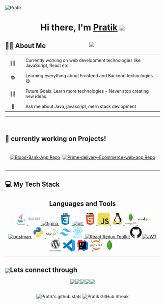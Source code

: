 ![Pratik](https://github.com/PratikHGhadge/PratikHGhadge/assets/93422248/c337ab43-66ac-4757-94e3-7b92e4ee40ae)

 
<div align="center">
   <h1>Hi there, I'm <a href="https://github.com/PratikHGhadge">Pratik</a> <img src="https://media.giphy.com/media/hvRJCLFzcasrR4ia7z/giphy.gif" width="25px"> </h1>
</div>

<div align="center">
  <img align='right' src="https://media.giphy.com/media/M9gbBd9nbDrOTu1Mqx/giphy.gif" width="230">

  <h2 style="margin-: 0;" align='left' >👨‍💻 About Me</h2>
  <table style="border-collapse: collapse;">
    <tr>
      <td style="padding: 8px 16px; text-align: center;">👨‍💻</td>
      <td style="padding: 8px 16px; text-align: left;">Currently working on web development technologies like JavaScript, React etc.</td>
    </tr>
    <tr>
      <td style="padding: 8px 16px; text-align: center;">📚</td>
      <td style="padding: 8px 16px; text-align: left;">Learning everything about Frontend and Backend technologies 😅</td>
    </tr>
    <tr>
      <td style="padding: 8px 16px; text-align: center;">💪🏼</td>
      <td style="padding: 8px 16px; text-align: left;">Future Goals: Learn more technologies - Never stop creating new ideas.</td>
    </tr>
    <tr>
      <td style="padding: 8px 16px; text-align: center;">💬</td>
      <td style="padding: 8px 16px; text-align: left;">Ask me about Java, javascript, mern stack devlopment</td>
    </tr>
  </table>
</div>
<div align="center">
<hr>
<Br>
<h2 align="left">🎨 currently working on Projects! </h2>
<Br>
  
<div style="display: flex; justify-content: center; margin:4px">
  <a style="margin-right:4px" href="https://github.com/PratikHGhadge/Blood-Bank-App.git">
    <img src="https://github-readme-stats.vercel.app/api/pin/?username=PratikHGhadge&repo=Blood-Bank-App" alt="Blood-Bank-App Repo" />
  </a>
  <a style="margin-left:4px " href="https://github.com/PratikHGhadge/Prime-delivery-Ecommerce-web-app.git">
    <img src="https://github-readme-stats.vercel.app/api/pin/?username=PratikHGhadge&repo=Prime-delivery-Ecommerce-web-app" alt="Prime-delivery-Ecommerce-web-app  Repo" />
  </a>
 
</div>

<Br>
<hr>
  <h2 style="margin-: 0;" align='left' >💻 My Tech Stack  </h2>
  
<h2 align="center">Languages and Tools</h2>

<p align="center">
 <a href="https://www.java.com" target="_blank">
  <img src="https://raw.githubusercontent.com/devicons/devicon/master/icons/java/java-original.svg" alt="Java" width="40" height="40"/></a><a href="https://expressjs.com" target="_blank"> <img src="https://raw.githubusercontent.com/devicons/devicon/master/icons/express/express-original-wordmark.svg" alt="express" width="40" height="40"/> </a> <a href="https://www.figma.com/" target="_blank"> <img src="https://www.vectorlogo.zone/logos/figma/figma-icon.svg" alt="figma" width="40" height="40"/> </a><a href="https://www.w3schools.com/css/" target="_blank"> <img src="https://raw.githubusercontent.com/devicons/devicon/master/icons/css3/css3-original-wordmark.svg" alt="css3" width="40" height="40"/> </a><a href="https://git-scm.com/" target="_blank"> <img src="https://www.vectorlogo.zone/logos/git-scm/git-scm-icon.svg" alt="git" width="40" height="40"/> </a> <a href="https://www.w3.org/html/" target="_blank"> <img src="https://raw.githubusercontent.com/devicons/devicon/master/icons/html5/html5-original-wordmark.svg" alt="html5" width="40" height="40"/> </a> <a href="https://developer.mozilla.org/en-US/docs/Web/JavaScript" target="_blank"> <img src="https://raw.githubusercontent.com/devicons/devicon/master/icons/javascript/javascript-original.svg" alt="javascript" width="40" height="40"/> </a> <a href="https://www.linux.org/" target="_blank"> <img src="https://raw.githubusercontent.com/devicons/devicon/master/icons/linux/linux-original.svg" alt="linux" width="40" height="40"/> </a> <a href="https://www.mongodb.com/" target="_blank"> <img src="https://raw.githubusercontent.com/devicons/devicon/master/icons/mongodb/mongodb-original-wordmark.svg" alt="mongodb" width="40" height="40"/> </a> <a href="https://nodejs.org" target="_blank"> <img src="https://raw.githubusercontent.com/devicons/devicon/master/icons/nodejs/nodejs-original-wordmark.svg" alt="nodejs" width="40" height="40"/> </a> <a href="https://postman.com" target="_blank"> <img src="https://www.vectorlogo.zone/logos/getpostman/getpostman-icon.svg" alt="postman" width="40" height="40"/> </a> <a href="https://www.python.org" target="_blank"> <img src="https://raw.githubusercontent.com/devicons/devicon/master/icons/python/python-original.svg" alt="python" width="40" height="40"/> </a><a href="https://www.mysql.com" target="_blank">
  <img src="https://raw.githubusercontent.com/devicons/devicon/master/icons/mysql/mysql-original-wordmark.svg" alt="MySQL" width="40" height="40"/>
</a><a href="https://tailwindcss.com" target="_blank">  <img src="https://raw.githubusercontent.com/devicons/devicon/master/icons/tailwindcss/tailwindcss-plain.svg" alt="Tailwind CSS" width="40" height="40"/></a><a href="https://reactrouter.com" target="_blank"><img src="https://raw.githubusercontent.com/devicons/devicon/master/icons/react/react-original-wordmark.svg" alt="React Router DOM" width="40" height="40"/>
</a><a href="https://redux-toolkit.js.org" target="_blank">
  <img src="https://redux-toolkit.js.org/img/redux.svg" alt="React Redux Toolkit" width="40" height="40"/></a><a href="https://github.com" target="_blank"><img src="https://raw.githubusercontent.com/devicons/devicon/master/icons/github/github-original.svg" alt="GitHub" width="40" height="40"/></a><a href="https://jwt.io" target="_blank"><img src="https://jwt.io/img/pic_logo.svg" alt="JWT" width="40" height="40"/></a><a href="https://wordpress.org" target="_blank"><img src="https://raw.githubusercontent.com/devicons/devicon/master/icons/wordpress/wordpress-original.svg" alt="WordPress" width="40" height="40"/></a><!-- Visual Studio Code (VS Code) --><a href="https://code.visualstudio.com" target="_blank">
  <img src="https://raw.githubusercontent.com/devicons/devicon/master/icons/vscode/vscode-original.svg" alt="Visual Studio Code" width="40" height="40"/>
</a><!-- IntelliJ IDEA --><a href="https://www.jetbrains.com/idea/" target="_blank">
  <img src="https://raw.githubusercontent.com/devicons/devicon/master/icons/intellij/intellij-original.svg" alt="IntelliJ IDEA" width="40" height="40"/>
</a><!-- Jupyter Notebook --><a href="https://jupyter.org" target="_blank">
  <img src="https://raw.githubusercontent.com/devicons/devicon/master/icons/jupyter/jupyter-original-wordmark.svg" alt="Jupyter Notebook" width="40" height="40"/>
</a><!-- MongoDB Compass --><a href="https://www.mongodb.com/products/compass" target="_blank"><img src="https://raw.githubusercontent.com/devicons/devicon/master/icons/mongodb/mongodb-original.svg" alt="MongoDB Compass" width="40" height="40"/>
</a>
 </p>

</div >
<div>
<hr>
<h2 style="margin-: 0;" align='left' ><img align='center' src='https://raw.githubusercontent.com/ShahriarShafin/ShahriarShafin/main/Assets/handshake.gif' width="100px">Lets connect through  </h2>

<p align="center">
<a href="https://twitter.com/PratikHG2001"><img src="https://img.icons8.com/color/48/000000/twitter--v1.png"/></a></a><a href="https://www.linkedin.com/in/pratik-ghadge-7b5056210"><img src="https://img.icons8.com/color/48/000000/linkedin.png"/></a><a href="https://hashnode.com/@CodeWithPratik"><img src="https://img.icons8.com/color/48/000000/hashnode.png"/></a><a href="https://github.com/PratikHGhadge"><img src="https://img.icons8.com/color/48/000000/github.png"/></a><a href="https://www.instagram.com/pratik_ghadge77/"><img src="https://img.icons8.com/color/48/000000/instagram-new.png"/></a>
</p>
</div>

<div align='center'  style="display: flex; justify-content: center; margin:4px">

![Pratik's github stats](https://github-readme-stats.vercel.app/api?username=PratikHGhadge&show_icons=true&theme=tokyonight) ![Pratik GitHub Streak](https://github-readme-streak-stats.herokuapp.com/?user=PratikHGhadge&theme=tokyonight)

</div>
